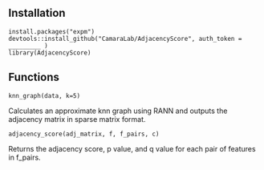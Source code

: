 ## Installation

```
install.packages("expm")
devtools::install_github("CamaraLab/AdjacencyScore", auth_token = _________ )
library(AdjacencyScore)
```

## Functions

```
knn_graph(data, k=5)
```
Calculates an approximate knn graph using RANN and outputs the adjacency matrix in sparse matrix format.

```
adjacency_score(adj_matrix, f, f_pairs, c)
```
Returns the adjacency score, p value, and q value for each pair of features in f_pairs.
